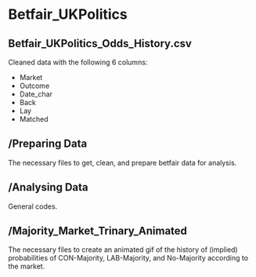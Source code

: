 Betfair_UKPolitics
=======================

Betfair_UKPolitics_Odds_History.csv
-----------------------------------
Cleaned data with the following 6 columns:
- Market 
- Outcome
- Date_char
- Back
- Lay
- Matched

/Preparing Data
---------------

The necessary files to get, clean, and prepare betfair data for analysis.

/Analysing Data
---------------

General codes.

/Majority_Market_Trinary_Animated
---------------------------------

The necessary files to create an animated gif of the history of (implied) probabilities of CON-Majority, LAB-Majority, and No-Majority according to the market.
